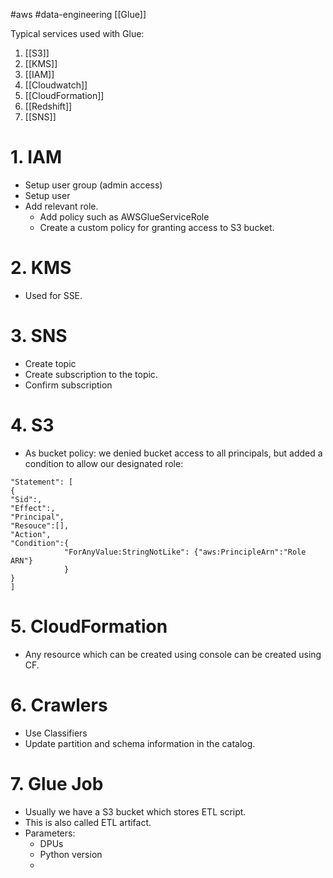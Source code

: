 #aws #data-engineering [[Glue]]


Typical services used with Glue:
1. [[S3]]
2. [[KMS]]
3. [[IAM]]
4. [[Cloudwatch]]
5. [[CloudFormation]]
6. [[Redshift]]
7. [[SNS]]

# 1. IAM
* Setup user group (admin access)
* Setup user
* Add relevant role.
	* Add policy such as AWSGlueServiceRole
	* Create a custom policy for granting access to S3 bucket.

# 2. KMS
* Used for SSE.

# 3. SNS
* Create topic
* Create subscription to the topic.
* Confirm subscription

# 4. S3
* As bucket policy: we denied bucket access to all principals, but added a condition to allow our designated role:

```
"Statement": [
{
"Sid":,
"Effect":,
"Principal",
"Resouce":[],
"Action",
"Condition":{
			"ForAnyValue:StringNotLike": {"aws:PrincipleArn":"Role ARN"}
			}
}
]
```

# 5. CloudFormation

* Any resource which can be created using console can be created using CF.


# 6. Crawlers
* Use Classifiers
* Update partition and schema information in the catalog.


# 7. Glue Job
* Usually we have a S3 bucket which stores ETL script.
* This is also called ETL artifact.
* Parameters:
	* DPUs
	* Python version
	* 